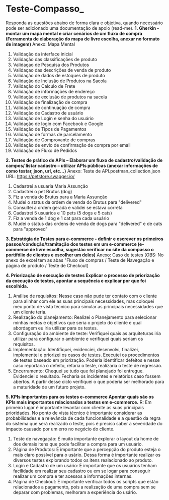 # Teste-Compasso_
Responda as questões abaixo de forma clara e objetiva, quando necessário pode ser adicionado uma documentação de apoio (read-me).
**1.	Gherkin - montar um mapa mental e criar cenários de um fluxo de compra
(Ferramenta de elaboração do mapa de livre escolha, anexar no formato de imagem)**
Anexo: Mapa Mental 
1. Validação da interface inicial 	
2. Validação das classificações de produto	
3. Validaçao de Pesquisa dos Produtos	
4. Validaçao das descrições de venda de produto	
5. Validação de dados de estoques de produto	
6. Validação de Inclusão de Produtos na Sacola	
7. Validação do Calculo de Frete	
8. Validação de informações de endereço	
9. Validação de exclusão de produtos na sacola	
10. Validação de finalização de compra 	
11. Validação de continuação de compra	
12. Validação de Cadastro de usuário 	
13. Validação de Login e senha do usuário	
14. Validação de login com Facebook e Google	
15. Validação de Tipos de Pagamentos 	
16. Validação de formas de parcelamento	
17. Validação de Comprovante de compras 	
18. Validação de envio de confirmação de compra por email	
19. Validação de Fluxo de Pedidos 	

**2.	Testes de prático de APIs – Elaborar um fluxo de cadastro/validação de campos/ listar cadastro – utilizar APIs públicas 
(anexar informações de como testar, json, url, etc...)**
Anexo: Teste de API.postman_collection.json
URL: https://petstore.swagger.io/
1) Cadastrei a usuaria Maria Assunção
2) Cadastrei o pet Brutus (dog)
3) Fiz a venda do Brutus para a Maria Assunção
4) Mudei o status da ordem de venda do Brutus para "delivered"
5) Consultei a ordem gerada e validei se estava correta
6) Cadastrei 5 usuários e 10 pets (5 dogs e 5 cats)
7) Fiz a venda de 1 dog e 1 cat para cada usuário
8) Mudei o status das ordens de venda de dogs para "delivered" e de cats para "approved"

**3.	Estratégia de Testes para e-commerce - definir e escrever os primeiros passos/condução/tramitação dos testes em um e-commerce
(e-commerce de livre escolha, sugestão verificar no site da compasso o portifólio de clientes e escolher um deles)**
Anexo: Caso de testes (OBS: No anexo de excel tem as abas "Fluxo de compras / Teste de Navegação e página de produto / Teste de Checkout) 


**4.	Priorização de execução de testes
Explicar o processo de priorização da execução de testes, apontar a sequência e explicar por que foi escolhida.**
1. Análise de requisitos: Nesse caso não pude ter contato com o cliente para alinhar com ele as suas principais necessidades, mas coloquei meu ponto de vista técnico para simular as principais necessidades que um cliente teria. 
2. Realização do planejamento: Realizei o Planejamento para selecionar minhas metas e objetivos que seria o projeto do cliente e qual abordagem eu iria utilizar para os testes. 
3. Configuração do ambiente de teste: Verifiquei quais as arquiteturas iria utilizar para configurar o ambiente e verifiquei quais seriam os requisitos. 
4. Implementação: Identifiquei, evidenciei, desenvolvi, finalizei, implementei e priorizei os casos de testes. Executei os procedimentos de testes baseado em priorização. Poderia identificar defeitos e nesse caso reportaria o defeito, refaria o teste, realizaria o teste de regressão. 
5. Encerramento: Chequei se tudo que foi planejado foi entregue. Evidenciei o resultado. Fecharia os incidentes e relatórios caso fossem abertos. A partir desse ciclo verifiquei o que poderia ser melhorado para a maturidade de um futuro projeto. 

**5.	KPIs importantes para os testes e-commerce
Apontar quais são os KPIs mais importantes relacionados a testes em e-commerce.**
R: Em primeiro lugar é importante levantar com cliente as suas principais prioridades. No ponto de vista técnico é importante considerar as probabilidades e a relevância de cada funcionalidade e a questão da regra do sistema que será realizado o teste, pois é preciso saber a severidade do impacto causado por um erro no negócio do cliente. 
1)	Teste de navegação: É muito importante explorar o layout da home de dos demais itens que pode facilitar a compra para um usuário. 
2)	Página de Produtos: É importante que a percepção do produto esteja o mais claro possível para o usário. Dessa forma é importante realizar os diversos testes explorando todos os itens realacionado ao produto. 
3)	Login e Cadastro de um usário: É importante que os usuários tenham facilidade em realizar seu cadastro ou em se logar para conseguir realizar um compra e ter acessos a informações internas. 
4)	Página de Checkout: É importante verificar todos os scripts que estão relacionados a pagamento, pois a realização de uma compra sem se deparar com problemas, melhoram a experiência do usário. 
